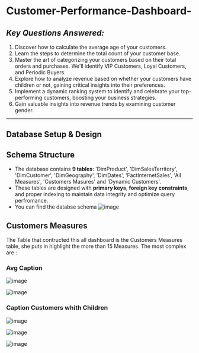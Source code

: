 # Customer-Performance-Dashboard-
## *Key Questions Answered:*
1. Discover how to calculate the average age of your customers.
2. Learn the steps to determine the total count of your customer base.
3. Master the art of categorizing your customers based on their total orders and purchases. We'll identify VIP Customers, Loyal Customers, and Periodic Buyers.
4. Explore how to analyze revenue based on whether your customers have children or not, gaining critical insights into their preferences.
5. Implement a dynamic ranking system to identify and celebrate your top-performing customers, boosting your business strategies.
6. Gain valuable insights into revenue trends by examining customer gender.

---

## **Database Setup & Design**

## **Schema Structure**
- The database contains **9 tables**: 'DimProduct', 'DimSalesTerritory', 'DimCustomer', 'DimGeography', 'DimDates', 'FactInternetSales', 'All Measures', 'Customers Masures' and 'Dynamic Customers'.
- These tables are designed with **primary keys**, **foreign key constraints**, and proper indexing to maintain data integrity and optimize query perfromance.
- You can find the databse schema ![image](https://github.com/user-attachments/assets/34e096fa-48ff-4618-8701-feec0b90d4cc)

## Customers Measures 

The Table that contructed this all dashboard is the Customers Measures table, she puts in highlight the more than 15 Measures. The most complex are : 

### Avg Caption 
![image](https://github.com/user-attachments/assets/55d9b1e4-5cfd-4bb0-95af-2584e3dcade7)

![image](https://github.com/user-attachments/assets/95f2b6b3-e459-4f36-9ce7-f6c0aa8a2b0d)

### Caption Customers whith Children 

![image](https://github.com/user-attachments/assets/ba8cde85-a8c4-4c0d-b95f-b3e568ca129c)

![image](https://github.com/user-attachments/assets/66b2070b-eddd-4956-a61c-9ae6401c84b2)

![image](https://github.com/user-attachments/assets/51bc1761-0d51-4821-be51-363ef0de862d)



